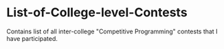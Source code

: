 # List-of-College-level-Contests
Contains list of all inter-college "Competitive Programming" contests that I have participated.
